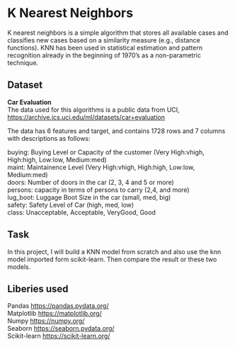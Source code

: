 # K Nearest Neighbors
K nearest neighbors is a simple algorithm that stores all available cases and classifies new cases based on a similarity measure (e.g., distance functions). KNN has been used in statistical estimation and pattern recognition already in the beginning of 1970’s as a non-parametric technique.

## Dataset
**Car Evaluation**  
The data used for this algorithms is a public data from UCI, https://archive.ics.uci.edu/ml/datasets/car+evaluation

The data has 6 features and target, and contains 1728 rows and 7 columns with descriptions as follows:

buying: Buying Level or Capacity of the customer (Very High:vhigh, High:high, Low:low, Medium:med)  
maint: Maintainence Level (Very High:vhigh, High:high, Low:low, Medium:med)  
doors: Number of doors in the car (2, 3, 4 and 5 or more)  
persons: capacity in terms of persons to carry (2,4, and more)  
lug_boot: Luggage Boot Size in the car (small, med, big)  
safety: Safety Level of Car (high, med, low)  
class: Unacceptable, Acceptable, VeryGood, Good  

## Task

In this project, I will build a KNN model from scratch and also use the knn model imported form scikit-learn. Then compare the result or these two models.

## Liberies used
Pandas https://pandas.pydata.org/  
Matplotlib https://matplotlib.org/  
Numpy https://numpy.org/  
Seaborn https://seaborn.pydata.org/  
Scikit-learn https://scikit-learn.org/  

